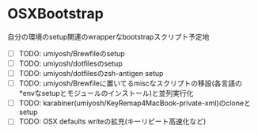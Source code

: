 # OSXBootstrap

自分の環境のsetup関連のwrapperなbootstrapスクリプト予定地

* [ ] TODO: umiyosh/Brewfileのsetup
* [ ] TODO: umiyosh/dotfilesのsetup
* [ ] TODO: umiyosh/dotfilesのzsh-antigen setup
* [ ] TODO: umiyosh/Brewfileに置いてるmiscなスクリプトの移設(各言語の*envなsetupとモジュールのインストール)と並列実行化
* [ ] TODO: karabiner(umiyosh/KeyRemap4MacBook-private-xml)のcloneとsetup
* [ ] TODO: OSX defaults writeの拡充(キーリピート高速化など)

